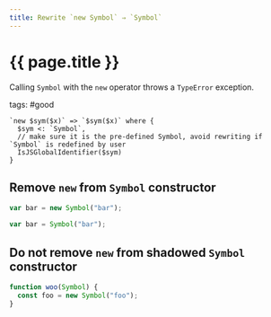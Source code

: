 ```yaml
---
title: Rewrite `new Symbol` ⇒ `Symbol`
---
```


# {{ page.title }}

Calling `Symbol` with the `new` operator throws a `TypeError` exception.

tags: #good

```grit
`new $sym($x)` => `$sym($x)` where {
  $sym <: `Symbol`,
  // make sure it is the pre-defined Symbol, avoid rewriting if `Symbol` is redefined by user
  IsJSGlobalIdentifier($sym)
}
```

## Remove `new` from `Symbol` constructor

```javascript
var bar = new Symbol("bar");
```

```typescript
var bar = Symbol("bar");
```

## Do not remove `new` from shadowed `Symbol` constructor

```javascript
function woo(Symbol) {
  const foo = new Symbol("foo");
}
```
